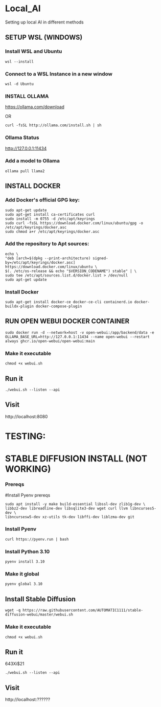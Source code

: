 # Local_AI
Setting up local AI in different methods


## SETUP WSL (WINDOWS)

### Install WSL and Ubuntu

```
wsl --install
```

### Connect to a WSL Instance in a new window

```
wsl -d Ubuntu
```

### INSTALL OLLAMA

https://ollama.com/download

OR

```
curl -fsSL http://ollama.com/install.sh | sh
```

### Ollama Status

http://127.0.0.1:11434

### Add a model to Ollama

```
ollama pull llama2
```

## INSTALL DOCKER

### Add Docker's official GPG key:
```
sudo apt-get update
sudo apt-get install ca-certificates curl
sudo install -m 0755 -d /etc/apt/keyrings
sudo curl -fsSL https://download.docker.com/linux/ubuntu/gpg -o /etc/apt/keyrings/docker.asc
sudo chmod a+r /etc/apt/keyrings/docker.asc
```

### Add the repository to Apt sources:
```
echo \
"deb [arch=$(dpkg --print-architecture) signed-by=/etc/apt/keyrings/docker.asc] https://download.docker.com/linux/ubuntu \
$(. /etc/os-release && echo "$VERSION_CODENAME") stable" | \
sudo tee /etc/apt/sources.list.d/docker.list > /dev/null
sudo apt-get update
```

### Install Docker
```
sudo apt-get install docker-ce docker-ce-cli containerd.io docker-buildx-plugin docker-compose-plugin
```

## RUN OPEN WEBUI DOCKER CONTAINER

```
sudo docker run -d --network=host -v open-webui:/app/backend/data -e OLLAMA_BASE_URL=http://127.0.0.1:11434 --name open-webui --restart always ghcr.io/open-webui/open-webui:main
```

### Make it executable

```
chmod +x webui.sh
```

## Run it

```
./webui.sh --listen --api
```
## Visit

http://localhost:8080










# TESTING:

# STABLE DIFFUSION INSTALL (NOT WORKING)

### Prereqs

#Install Pyenv prereqs
```
sudo apt install -y make build-essential libssl-dev zlib1g-dev \
libbz2-dev libreadline-dev libsqlite3-dev wget curl llvm libncurses5-dev \
libncursesw5-dev xz-utils tk-dev libffi-dev liblzma-dev git
```
### Install Pyenv

```
curl https://pyenv.run | bash
```

### Install Python 3.10

```
pyenv install 3.10
```

### Make it global

```
pyenv global 3.10
```

 

## Install Stable Diffusion

```
wget -q https://raw.githubusercontent.com/AUTOMATIC1111/stable-diffusion-webui/master/webui.sh
```

### Make it executable

```
chmod +x webui.sh
```

## Run it


643Xi$21

```
./webui.sh --listen --api
```
## Visit

http://localhost:??????
